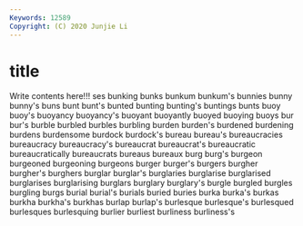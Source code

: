 ```yaml
---
Keywords: 12589
Copyright: (C) 2020 Junjie Li
---
```


# title

Write contents here!!!
ses 
bunking 
bunks 
bunkum 
bunkum's 
bunnies 
bunny
bunny's 
buns 
bunt 
bunt's 
bunted 
bunting 
bunting's 
buntings 
bunts 
buoy
buoy's 
buoyancy 
buoyancy's 
buoyant 
buoyantly 
buoyed 
buoying 
buoys 
bur 
bur's
burble 
burbled 
burbles 
burbling 
burden 
burden's 
burdened 
burdening 
burdens 
burdensome
burdock 
burdock's 
bureau 
bureau's 
bureaucracies 
bureaucracy 
bureaucracy's 
bureaucrat 
bureaucrat's 
bureaucratic
bureaucratically 
bureaucrats 
bureaus 
bureaux 
burg 
burg's 
burgeon 
burgeoned 
burgeoning 
burgeons
burger 
burger's 
burgers 
burgher 
burgher's 
burghers 
burglar 
burglar's 
burglaries 
burglarise
burglarised 
burglarises 
burglarising 
burglars 
burglary 
burglary's 
burgle 
burgled 
burgles 
burgling
burgs 
burial 
burial's 
burials 
buried 
buries 
burka 
burka's 
burkas 
burkha
burkha's 
burkhas 
burlap 
burlap's 
burlesque 
burlesque's 
burlesqued 
burlesques 
burlesquing 
burlier
burliest 
burliness 
burliness's 
